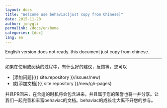 ```yaml
---
layout: docs
title: "Welcome use behaviac[just copy from Chinese]"
date: 2015-11-20
author: jonygli
permalink: /docs/en/home
categories: [doc]
lang: en
---
```


English version docs not ready. this document just copy from chinese.


 ------------------------
如果在使用或阅读的过程中，有什么好的建议，反馈等，您可以

- [添加问题]({{ site.repository }}/issues/new)
- 或[添加文档]({{ site.repository }}/new/gh-pages)

并且PR回来，在合适的时机将会包含进来，并且属于您的荣誉也将一并分享。让我们一起完善和丰富behaviac的文档。behaviac的成长壮大离不开您的参与。



